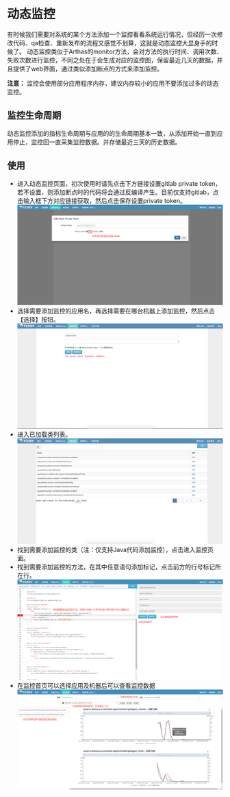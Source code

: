 # 动态监控

有时候我们需要对系统的某个方法添加一个监控看看系统运行情况，但经历一次修改代码、qa检查、重新发布的流程又感觉不划算，这就是动态监控大显身手的时候了。
动态监控类似于Arthas的monitor方法，会对方法的执行时间、调用次数、失败次数进行监控，不同之处在于会生成对应的监控图，保留最近几天的数据，并且提供了web界面，通过类似添加断点的方式来添加监控。

**注意：** 监控会使用部分应用程序内存，建议内存较小的应用不要添加过多的动态监控。

## 监控生命周期

动态监控添加的指标生命周期与应用的的生命周期基本一致，从添加开始一直到应用停止，监控回一直采集监控数据。并存储最近三天的历史数据。

## 使用

- 进入动态监控页面，初次使用时请先点击下方链接设置gitlab private token，若不设置，则添加断点时的代码将会通过反编译产生。目前仅支持gitlab，点击输入框下方对应链接获取，然后点击保存设置private token。
![private token](../image/private_token.png)
- 选择需要添加监控的应用名，再选择需要在哪台机器上添加监控，然后点击【选择】按钮。
![monitor_entry](../image/monitor_entry.png)
- 进入已加载类列表。
![monitor_class_list](../image/monitor_class_list.png)
- 找到需要添加监控的类（注：仅支持Java代码添加监控），点击进入监控页面。
- 找到需要添加监控的方法，在其中任意语句添加标记，点击前方的行号标记所在行。
![monitor_panel](../image/monitor_panel.png)
- 在监控首页可以选择应用及机器后可以查看监控数据
![monitor_display](../image/monitor_display.png)
